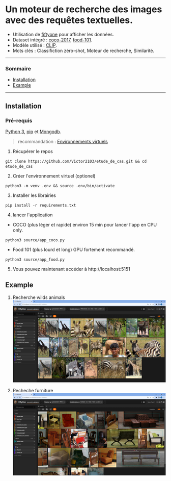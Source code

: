 # Un moteur de recherche des images avec des requêtes textuelles.

* Utilisation de [fiftyone](https://docs.voxel51.com/) pour afficher les données.
* Dataset intégré : [coco-2017](https://cocodataset.org/), [food-101](https://data.vision.ee.ethz.ch/cvl/datasets_extra/food-101/).
* Modèle utilisé : [CLIP](https://github.com/openai/CLIP).
* Mots clés : Classifiction zéro-shot, Moteur de recherche, Similarité.

*******

### Sommaire

- [Installation](#installation)
- [Example](#Example)

*******

## Installation

### Pré-requis 
[Python 3](https://www.python.org/), [pip](https://pip.pypa.io/en/stable/) et [Mongodb](https://www.mongodb.com/).

>recommandation : [Environnements virtuels](https://docs.python.org/3/library/venv.html)

1. Récupérer le repos
```
git clone https://github.com/Victor2103/etude_de_cas.git && cd etude_de_cas
```

2. Créer l'environnement virtuel (optionel)
```
python3 -m venv .env && source .env/bin/activate
```

3. Installer les librairies
```
pip install -r requirements.txt
```

4. lancer l'application
* COCO (plus léger et rapide) environ 15 min pour lancer l'app en CPU only.
```
python3 source/app_coco.py
```

* Food 101 (plus lourd et long) GPU fortement recommandé.
```
python3 source/app_food.py
```

5. Vous pouvez maintenant accéder à http://localhost:5151


## Example

1. Recherche wilds animals
![Search wild animals](docs/search%20wild%20animals.png)

2. Recheche furniture
![Search furniture](docs/search%20furniture.png)

